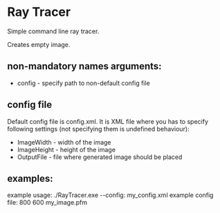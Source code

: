 # Ray Tracer
Simple command line ray tracer.

Creates empty image.

## non-mandatory names arguments:
- config - specify path to non-default config file

## config file
Default config file is config.xml. It is XML file where you has to specify
following settings (not specifying them is undefined behaviour):
- ImageWidth - width of the image
- ImageHeight - height of the image
- OutputFile - file where generated image should be placed

## examples:
example usage:
    ./RayTracer.exe --config: my_config.xml
example config file:
    <?xml version="1.0" encoding="utf-8" ?>
    <Config>
        <ImageWidth>800</ImageWidth>
        <ImageHeight>600</ImageHeight>
        <OutputFile>my_image.pfm</OutputFile>
    </Config>